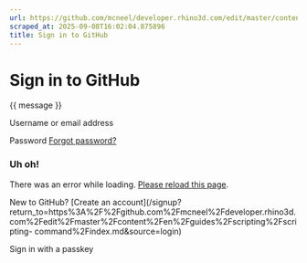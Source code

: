 ```yaml
---
url: https://github.com/mcneel/developer.rhino3d.com/edit/master/content/en/guides/scripting/scripting-command/index.md
scraped_at: 2025-09-08T16:02:04.875896
title: Sign in to GitHub
---
```


# Sign in to GitHub

{{ message }}

Username or email address

Password  [Forgot password?](/password_reset)

###  Uh oh!

There was an error while loading. [Please reload this page]().

New to GitHub? [Create an
account](/signup?return_to=https%3A%2F%2Fgithub.com%2Fmcneel%2Fdeveloper.rhino3d.com%2Fedit%2Fmaster%2Fcontent%2Fen%2Fguides%2Fscripting%2Fscripting-
command%2Findex.md&source=login)

Sign in with a passkey

